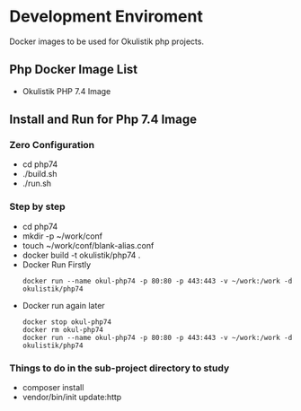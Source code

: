 # Development Enviroment
Docker images to be used for Okulistik php projects.

## Php Docker Image List
* Okulistik PHP 7.4 Image 

## Install and Run for Php 7.4 Image
### Zero Configuration
* cd php74
* ./build.sh
* ./run.sh

### Step by step
* cd php74
* mkdir -p ~/work/conf
* touch ~/work/conf/blank-alias.conf
* docker build -t okulistik/php74 .
* Docker Run Firstly
    ```
    docker run --name okul-php74 -p 80:80 -p 443:443 -v ~/work:/work -d okulistik/php74
    ```
* Docker run again later    
    ```
    docker stop okul-php74
    docker rm okul-php74
    docker run --name okul-php74 -p 80:80 -p 443:443 -v ~/work:/work -d okulistik/php74
    ````

### Things to do in the sub-project directory to study
* composer install
* vendor/bin/init update:http

